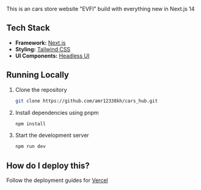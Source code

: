 This is an cars store website "EVFI" build with everything new in Next.js 14

## Tech Stack

- **Framework:** [Next.js](https://nextjs.org)
- **Styling:** [Tailwind CSS](https://tailwindcss.com)
- **UI Components:** [Headless UI](https://headlessui.com/)

## Running Locally

1. Clone the repository

   ```bash
   git clone https://github.com/amr12338kh/cars_hub.git
   ```

2. Install dependencies using pnpm

   ```bash
   npm install
   ```

3. Start the development server

   ```bash
   npm run dev
   ```

## How do I deploy this?

Follow the deployment guides for [Vercel](https://create.t3.gg/en/deployment/vercel)
